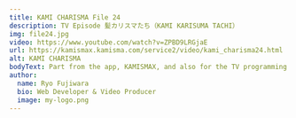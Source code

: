 ```yaml
---
title: KAMI CHARISMA File 24
description: TV Episode 髪カリスマたち（KAMI KARISUMA TACHI）
img: file24.jpg
video: https://www.youtube.com/watch?v=ZPBD9LRGjaE
url: https://kamismax.kamisma.com/service2/video/kami_charisma24.html
alt: KAMI CHARISMA
bodyText: Part from the app, KAMISMAX, and also for the TV programming in which I am co-editing once per few episodes with the production team from the Kyodo TV. Because I have the prior experience in the industry working with home-shopping programming, and making programming that involved beauty products, I am able to be the mediator between the stylists and the production team.  
author:
  name: Ryo Fujiwara
  bio: Web Developer & Video Producer
  image: my-logo.png
---
```

